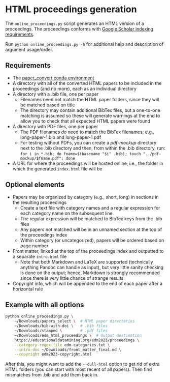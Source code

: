 # HTML proceedings generation

The `online_proceedings.py` script generates an HTML version of a proceedings. The proceedings conforms with [Google Scholar indexing requirements](https://scholar.google.com/intl/en/scholar/inclusion.html#content).

Run `python online_proceedings.py -h` for additional help and description of argument usage/order.

## Requirements

* The [paper_convert conda environment](../conda_env.yml)
* A directory with all of the converted HTML papers to be included in the proceedings (and no more), each as an individual directory
* A directory with a .bib file, one per paper
  * Filenames need not match the HTML paper folders, since they will be matched based on title
  * The directory may contain additional BibTex files, but a one-to-one matching is assumed so these will generate warnings at the end to allow you to check that all expected HTML papers were found
* A directory with PDF files, one per paper
  * The PDF filenames *do* need to match the BibTex filenames; e.g., long-paper-1.bib and long-paper-1.pdf
  * For testing without PDFs, you can create a *pdf-mockup* directory next to the .bib directory and then, from within the .bib directory, run: `for i in *.bib; do fname=$(basename "$i" .bib); touch "../pdf-mockup/$fname.pdf"; done`
* A URL for where the proceedings will be hosted online; i.e., the folder in which the generated `index.html` file will be

## Optional elements

* Papers may be organized by category (e.g., short, long) in sections in the resulting proceedings
  * Create a text file with category names and a regular expression for each category name on the subsequent line
  * The regular expression will be matched to BibTex keys from the .bib files
  * Any papers not matched will be in an unnamed section at the top of the proceedings index
  * Within category (or uncategorized), papers will be ordered based on page number
* Front matter, linked at the top of the proceedings index and outputted to a separate `intro.html` file
  * Note that both Markdown and LaTeX are supported (technically anything Pandoc can handle as input), but very little sanity checking is done on the output; hence, Markdown is strongly recommended since there is very little chance of strange results
* Copyright info, which will be appended to the end of each paper after a horizontal rule

## Example with all options

```bash
python online_proceedings.py \
    ~/Downloads/papers_select \  # HTML paper directories
    ~/Downloads/bib-with-doi \   # .bib files
    ~/Downloads/stamped \        # .pdf files
    ~/Downloads/edm_html_proceedings \  # Output destination
    https://educationaldatamining.org/edm2023/proceedings \
    --category-regex-file edm-categories.txt \
    --intro-doc ~/Downloads/front_matter_final.md \
    --copyright edm2023-copyright.html
```

After this, you might want to add the `--cull-html` option to get rid of extra HTML folders (you can start with most recent of all papers). Then find mismatches from .bib and add them back in.
